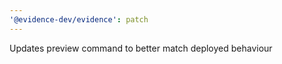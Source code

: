 ```yaml
---
'@evidence-dev/evidence': patch
---
```


Updates preview command to better match deployed behaviour
